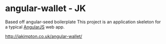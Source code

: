 # angular-wallet - JK

Based off angular-seed boilerplate
This project is an application skeleton for a typical [AngularJS](http://angularjs.org/) web app.

http://jakimpton.co.uk/angular-wallet/